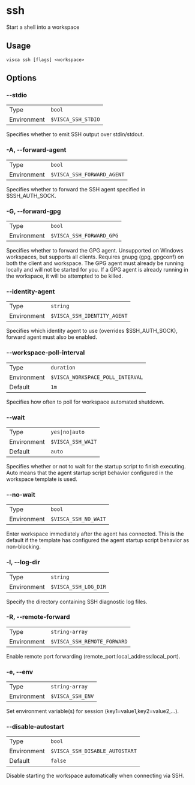 # ssh

Start a shell into a workspace

## Usage

```console
visca ssh [flags] <workspace>
```

## Options

### --stdio

|             |                               |
| ----------- | ----------------------------- |
| Type        | <code>bool</code>             |
| Environment | <code>$VISCA_SSH_STDIO</code> |

Specifies whether to emit SSH output over stdin/stdout.

### -A, --forward-agent

|             |                                       |
| ----------- | ------------------------------------- |
| Type        | <code>bool</code>                     |
| Environment | <code>$VISCA_SSH_FORWARD_AGENT</code> |

Specifies whether to forward the SSH agent specified in $SSH_AUTH_SOCK.

### -G, --forward-gpg

|             |                                     |
| ----------- | ----------------------------------- |
| Type        | <code>bool</code>                   |
| Environment | <code>$VISCA_SSH_FORWARD_GPG</code> |

Specifies whether to forward the GPG agent. Unsupported on Windows workspaces, but supports all clients. Requires gnupg (gpg, gpgconf) on both the client and workspace. The GPG agent must already be running locally and will not be started for you. If a GPG agent is already running in the workspace, it will be attempted to be killed.

### --identity-agent

|             |                                        |
| ----------- | -------------------------------------- |
| Type        | <code>string</code>                    |
| Environment | <code>$VISCA_SSH_IDENTITY_AGENT</code> |

Specifies which identity agent to use (overrides $SSH_AUTH_SOCK), forward agent must also be enabled.

### --workspace-poll-interval

|             |                                             |
| ----------- | ------------------------------------------- |
| Type        | <code>duration</code>                       |
| Environment | <code>$VISCA_WORKSPACE_POLL_INTERVAL</code> |
| Default     | <code>1m</code>                             |

Specifies how often to poll for workspace automated shutdown.

### --wait

|             |                              |
| ----------- | ---------------------------- |
| Type        | <code>yes\|no\|auto</code>   |
| Environment | <code>$VISCA_SSH_WAIT</code> |
| Default     | <code>auto</code>            |

Specifies whether or not to wait for the startup script to finish executing. Auto means that the agent startup script behavior configured in the workspace template is used.

### --no-wait

|             |                                 |
| ----------- | ------------------------------- |
| Type        | <code>bool</code>               |
| Environment | <code>$VISCA_SSH_NO_WAIT</code> |

Enter workspace immediately after the agent has connected. This is the default if the template has configured the agent startup script behavior as non-blocking.

### -l, --log-dir

|             |                                 |
| ----------- | ------------------------------- |
| Type        | <code>string</code>             |
| Environment | <code>$VISCA_SSH_LOG_DIR</code> |

Specify the directory containing SSH diagnostic log files.

### -R, --remote-forward

|             |                                        |
| ----------- | -------------------------------------- |
| Type        | <code>string-array</code>              |
| Environment | <code>$VISCA_SSH_REMOTE_FORWARD</code> |

Enable remote port forwarding (remote_port:local_address:local_port).

### -e, --env

|             |                             |
| ----------- | --------------------------- |
| Type        | <code>string-array</code>   |
| Environment | <code>$VISCA_SSH_ENV</code> |

Set environment variable(s) for session (key1=value1,key2=value2,...).

### --disable-autostart

|             |                                           |
| ----------- | ----------------------------------------- |
| Type        | <code>bool</code>                         |
| Environment | <code>$VISCA_SSH_DISABLE_AUTOSTART</code> |
| Default     | <code>false</code>                        |

Disable starting the workspace automatically when connecting via SSH.

